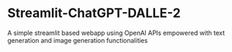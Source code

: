 # Streamlit-ChatGPT-DALLE-2
A simple streamlit based webapp using OpenAI APIs empowered with text generation and image generation functionalities
